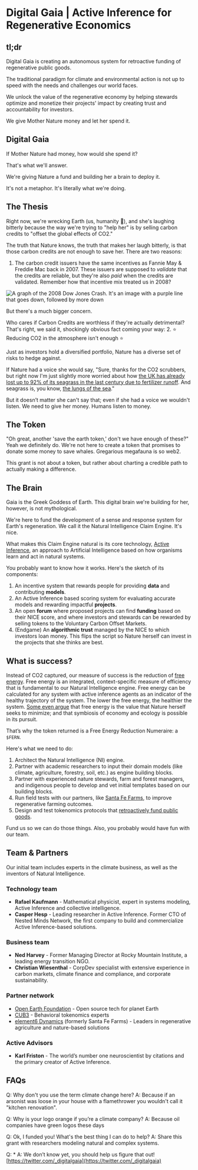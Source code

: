 # Digital Gaia | Active Inference for Regenerative Economics

## tl;dr
Digital Gaia is creating an autonomous system for retroactive funding of regenerative public goods.

The traditional paradigm for climate and environmental action is not up to speed with the needs and challenges our world faces.

We unlock the value of the regenerative economy by helping stewards optimize and monetize their projects' impact by creating trust and accountability for investors.

We give Mother Nature money and let her spend it.

## Digital Gaia
If Mother Nature had money, how would she spend it?

That's what we'll answer.

We're giving Nature a fund and building her a brain to deploy it.

It's not a metaphor. It's literally what we're doing.

## The Thesis
Right now, we're wrecking Earth (us, humanity 👋), and she's laughing bitterly because the way we're trying to "help her" is by selling carbon credits to "offset the global effects of CO2."

The truth that Nature knows, the truth that makes her laugh bitterly, is that those carbon credits are not enough to save her. There are two reasons:

1. The carbon credit issuers have the same incentives as Fannie May & Freddie Mac back in 2007. These issuers are supposed to *validate* that the credits are reliable, but they're also *paid* when the credits are validated. Remember how that incentive mix treated us in 2008? 

![A graph of the 2008 Dow Jones Crash. It's an image with a purple line that goes down, followed by more down](https://upload.wikimedia.org/wikipedia/commons/3/3f/Dowjones_crash_2008.svg)

But there's a much bigger concern. 

Who cares if Carbon Credits are worthless if they're actually detrimental? That's right, we said it, shockingly obvious fact coming your way:
2. ⭐️ Reducing CO2 in the atmosphere isn't enough ⭐️

Just as investors hold a diversified portfolio, Nature has a diverse set of risks to hedge against.

If Nature had a voice she would say, "Sure, thanks for the CO2 scrubbers, but right now I'm just slightly more worried about how [the UK has already lost up to 92% of its seagrass in the last century due to fertilizer runoff](https://www.wwf.org.uk/what-we-do/planting-hope-how-seagrass-can-tackle-climate-change). And seagrass is, you know, [the lungs of the sea](https://www.wwf.org.uk/what-we-do/planting-hope-how-seagrass-can-tackle-climate-change)."

But it doesn’t matter she can't say that; even if she had a voice we wouldn't listen. We need to give her money. Humans listen to money.

## The Token
"Oh great, another 'save the earth token,' don't we have enough of these?" Yeah we definitely do. We're not here to create a token that promises to donate some money to save whales. Gregarious megafauna is so web2.

This grant is not about a token, but rather about charting a credible path to actually making a difference.

## The Brain
Gaia is the Greek Goddess of Earth. This digital brain we're building for her, however, is not mythological.

We're here to fund the development of a sense and response system for Earth's regeneration. We call it the Natural Intelligence Claim Engine. It's nice.

What makes this Claim Engine natural is its core technology, [Active Inference](https://mitpress.mit.edu/books/active-inference), an approach to Artificial Intelligence based on how organisms learn and act in natural systems.

You probably want to know how it works. Here's the sketch of its components:
1. An incentive system that rewards people for providing **data** and contributing **models**.
2. An Active Inference based scoring system for evaluating accurate models and rewarding impactful **projects**.
3. An open **forum** where proposed projects can find **funding** based on their NICE score, and where investors and stewards can be rewarded by selling tokens to the Voluntary Carbon Offset Markets.
4. (Endgame) An **algorithmic trust** managed by the NICE to which investors loan money. This flips the script so Nature herself can invest in the projects that she thinks are best.

## What is success?
Instead of CO2 captured, our measure of success is the reduction of [free energy](https://en.wikipedia.org/wiki/Free_energy_principle). Free energy is an integrated, context-specific measure of efficiency that is fundamental to our Natural Intelligence engine. Free energy can be calculated for any system with active inference agents as an indicator of the healthy trajectory of the system. The lower the free energy, the healthier the system. [Some even argue](https://royalsocietypublishing.org/doi/full/10.1098/rsif.2020.0503) that free energy is the value that Nature herself seeks to minimize; and that symbiosis of economy and ecology is possible in its pursuit.

That’s why the token returned is a Free Energy Reduction Numeraire: a `$FERN`.

Here's what we need to do:
1. Architect the Natural Intelligence (NI) engine.
2. Partner with academic researchers to input their domain models (like climate, agriculture, forestry, soil, etc.) as engine building blocks.
3. Partner with experienced nature stewards, farm and forest managers, and indigenous people to develop and vet initial templates based on our building blocks.
4. Run field tests with our partners, like [Santa Fe Farms](https://santafefarms.com/), to improve regenerative farming outcomes.
5. Design and test tokenomics protocols that [retroactively fund public goods](https://medium.com/ethereum-optimism/retroactive-public-goods-funding-33c9b7d00f0c).

Fund us so we can do those things. Also, you probably would have fun with our team.

## Team & Partners
Our initial team includes experts in the climate business, as well as the inventors of Natural Intelligence.

### Technology team
- **Rafael Kaufmann** - Mathematical physicist, expert in systems modeling, Active Inference and collective intelligence.
- **Casper Hesp** - Leading researcher in Active Inference. Former CTO of Nested Minds Network, the first company to build and commercialize Active Inference-based solutions.

### Business team
- **Ned Harvey** - Former Managing Director at Rocky Mountain Institute, a leading energy transition NGO.
- **Christian Wiesenthal** - CorpDev specialist with extensive experience in carbon markets, climate finance and compliance, and corporate sustainability.

### Partner network
- [Open Earth Foundation](https://openearth.org/) - Open source tech for planet Earth
- [CUB3](http://cub3.com/) - Behavioral tokenomics experts
- [element6 Dynamics](https://element6dynamics.com/) (formerly Santa Fe Farms) - Leaders in regenerative agriculture and nature-based solutions

### Active Advisors
- **Karl Friston** - The world’s number one neuroscientist by citations and the primary creator of Active Inference.

## FAQs
Q: Why don't you use the term climate change here?
A: Because if an arsonist was loose in your house with a flamethrower you wouldn't call it "kitchen renovation".

Q: Why is your logo orange if you’re a climate company?
A: Because oil companies have green logos these days

Q: Ok, I funded you! What's the best thing I can do to help? 
A: Share this grant with researchers modeling natural and complex systems.

Q: *
A: We don’t know yet, you should help us figure that out! [https://twitter.com/_digitalgaia](https://twitter.com/_digitalgaia)
